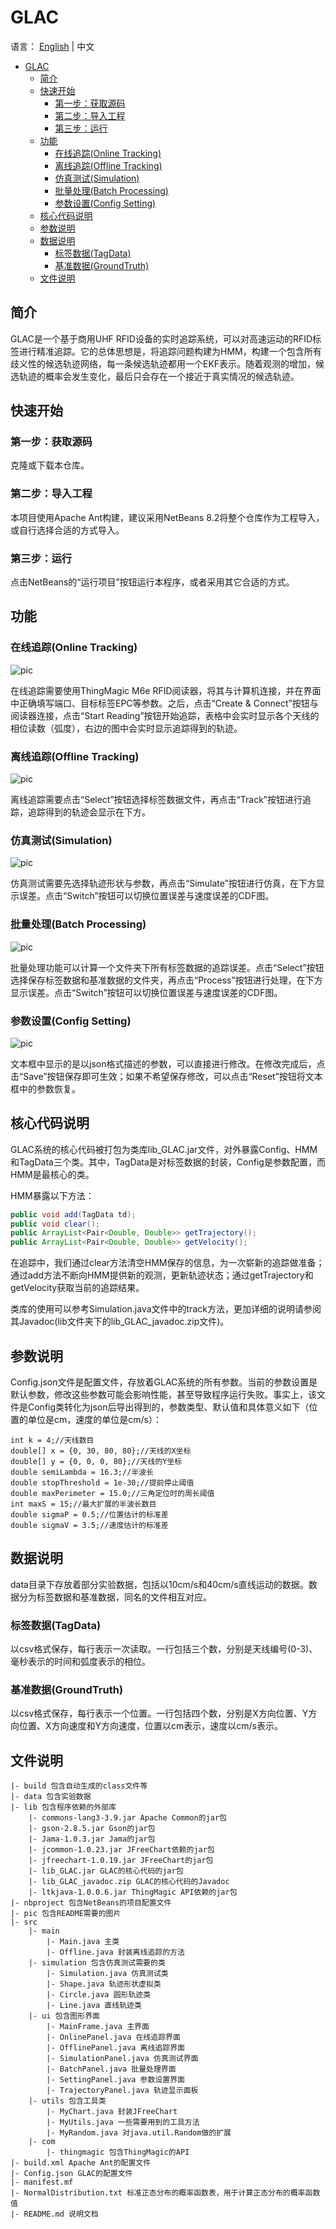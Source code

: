 # GLAC
语言： [English](./README_en.md) | 中文
- [GLAC](#glac)
  - [简介](#%e7%ae%80%e4%bb%8b)
  - [快速开始](#%e5%bf%ab%e9%80%9f%e5%bc%80%e5%a7%8b)
    - [第一步：获取源码](#%e7%ac%ac%e4%b8%80%e6%ad%a5%e8%8e%b7%e5%8f%96%e6%ba%90%e7%a0%81)
    - [第二步：导入工程](#%e7%ac%ac%e4%ba%8c%e6%ad%a5%e5%af%bc%e5%85%a5%e5%b7%a5%e7%a8%8b)
    - [第三步：运行](#%e7%ac%ac%e4%b8%89%e6%ad%a5%e8%bf%90%e8%a1%8c)
  - [功能](#%e5%8a%9f%e8%83%bd)
    - [在线追踪(Online Tracking)](#%e5%9c%a8%e7%ba%bf%e8%bf%bd%e8%b8%aaonline-tracking)
    - [离线追踪(Offline Tracking)](#%e7%a6%bb%e7%ba%bf%e8%bf%bd%e8%b8%aaoffline-tracking)
    - [仿真测试(Simulation)](#%e4%bb%bf%e7%9c%9f%e6%b5%8b%e8%af%95simulation)
    - [批量处理(Batch Processing)](#%e6%89%b9%e9%87%8f%e5%a4%84%e7%90%86batch-processing)
    - [参数设置(Config Setting)](#%e5%8f%82%e6%95%b0%e8%ae%be%e7%bd%aeconfig-setting)
  - [核心代码说明](#%e6%a0%b8%e5%bf%83%e4%bb%a3%e7%a0%81%e8%af%b4%e6%98%8e)
  - [参数说明](#%e5%8f%82%e6%95%b0%e8%af%b4%e6%98%8e)
  - [数据说明](#%e6%95%b0%e6%8d%ae%e8%af%b4%e6%98%8e)
    - [标签数据(TagData)](#%e6%a0%87%e7%ad%be%e6%95%b0%e6%8d%aetagdata)
    - [基准数据(GroundTruth)](#%e5%9f%ba%e5%87%86%e6%95%b0%e6%8d%aegroundtruth)
  - [文件说明](#%e6%96%87%e4%bb%b6%e8%af%b4%e6%98%8e)

## 简介
GLAC是一个基于商用UHF RFID设备的实时追踪系统，可以对高速运动的RFID标签进行精准追踪。它的总体思想是，将追踪问题构建为HMM，构建一个包含所有歧义性的候选轨迹网络，每一条候选轨迹都用一个EKF表示。随着观测的增加，候选轨迹的概率会发生变化，最后只会存在一个接近于真实情况的候选轨迹。

## 快速开始

### 第一步：获取源码
克隆或下载本仓库。
### 第二步：导入工程
本项目使用Apache Ant构建，建议采用NetBeans 8.2将整个仓库作为工程导入，或自行选择合适的方式导入。
### 第三步：运行
点击NetBeans的“运行项目”按钮运行本程序，或者采用其它合适的方式。

## 功能
### 在线追踪(Online Tracking)
![pic](https://github.com/543202718/GLAC/raw/master/pic/online.jpg)

在线追踪需要使用ThingMagic M6e RFID阅读器，将其与计算机连接，并在界面中正确填写端口、目标标签EPC等参数。之后，点击“Create & Connect”按钮与阅读器连接，点击“Start Reading”按钮开始追踪，表格中会实时显示各个天线的相位读数（弧度），右边的图中会实时显示追踪得到的轨迹。
### 离线追踪(Offline Tracking)
![pic](https://github.com/543202718/GLAC/raw/master/pic/offline.jpg)

离线追踪需要点击“Select”按钮选择标签数据文件，再点击“Track”按钮进行追踪，追踪得到的轨迹会显示在下方。
### 仿真测试(Simulation)
![pic](https://github.com/543202718/GLAC/raw/master/pic/simulation.jpg)

仿真测试需要先选择轨迹形状与参数，再点击“Simulate”按钮进行仿真，在下方显示误差。点击“Switch”按钮可以切换位置误差与速度误差的CDF图。

### 批量处理(Batch Processing)
![pic](https://github.com/543202718/GLAC/raw/master/pic/batch.jpg)

批量处理功能可以计算一个文件夹下所有标签数据的追踪误差。点击“Select”按钮选择保存标签数据和基准数据的文件夹，再点击“Process”按钮进行处理，在下方显示误差。点击“Switch”按钮可以切换位置误差与速度误差的CDF图。
### 参数设置(Config Setting)
![pic](https://github.com/543202718/GLAC/raw/master/pic/config.jpg)

文本框中显示的是以json格式描述的参数，可以直接进行修改。在修改完成后，点击“Save”按钮保存即可生效；如果不希望保存修改，可以点击“Reset”按钮将文本框中的参数恢复。

## 核心代码说明
GLAC系统的核心代码被打包为类库lib_GLAC.jar文件，对外暴露Config、HMM和TagData三个类。其中，TagData是对标签数据的封装，Config是参数配置，而HMM是最核心的类。

HMM暴露以下方法：

```java
public void add(TagData td);
public void clear();
public ArrayList<Pair<Double, Double>> getTrajectory();
public ArrayList<Pair<Double, Double>> getVelocity();
```

在追踪中，我们通过clear方法清空HMM保存的信息，为一次崭新的追踪做准备；通过add方法不断向HMM提供新的观测，更新轨迹状态；通过getTrajectory和getVelocity获取当前的追踪结果。

类库的使用可以参考Simulation.java文件中的track方法，更加详细的说明请参阅其Javadoc(lib文件夹下的lib_GLAC_javadoc.zip文件)。

## 参数说明
Config.json文件是配置文件，存放着GLAC系统的所有参数。当前的参数设置是默认参数，修改这些参数可能会影响性能，甚至导致程序运行失败。事实上，该文件是Config类转化为json后导出得到的，参数类型、默认值和具体意义如下（位置的单位是cm，速度的单位是cm/s）：
```
int k = 4;//天线数目
double[] x = {0, 30, 80, 80};//天线的X坐标
double[] y = {0, 0, 0, 80};//天线的Y坐标
double semiLambda = 16.3;//半波长
double stopThreshold = 1e-30;//提前停止阈值
double maxPerimeter = 15.0;//三角定位时的周长阈值
int maxS = 15;//最大扩展的半波长数目
double sigmaP = 0.5;//位置估计的标准差
double sigmaV = 3.5;//速度估计的标准差
```

## 数据说明
data目录下存放着部分实验数据，包括以10cm/s和40cm/s直线运动的数据。数据分为标签数据和基准数据，同名的文件相互对应。

### 标签数据(TagData)
以csv格式保存，每行表示一次读取。一行包括三个数，分别是天线编号(0-3)、毫秒表示的时间和弧度表示的相位。

### 基准数据(GroundTruth)
以csv格式保存，每行表示一个位置。一行包括四个数，分别是X方向位置、Y方向位置、X方向速度和Y方向速度，位置以cm表示，速度以cm/s表示。


## 文件说明
```
|- build 包含自动生成的class文件等
|- data 包含实验数据
|- lib 包含程序依赖的外部库
    |- commons-lang3-3.9.jar Apache Common的jar包
    |- gson-2.8.5.jar Gson的jar包
    |- Jama-1.0.3.jar Jama的jar包
    |- jcommon-1.0.23.jar JFreeChart依赖的jar包
    |- jfreechart-1.0.19.jar JFreeChart的jar包
    |- lib_GLAC.jar GLAC的核心代码的jar包
    |- lib_GLAC_javadoc.zip GLAC的核心代码的Javadoc
    |- ltkjava-1.0.0.6.jar ThingMagic API依赖的jar包
|- nbproject 包含NetBeans的项目配置文件
|- pic 包含README需要的图片
|- src
    |- main 
        |- Main.java 主类
        |- Offline.java 封装离线追踪的方法
    |- simulation 包含仿真测试需要的类
        |- Simulation.java 仿真测试类
        |- Shape.java 轨迹形状虚拟类
        |- Circle.java 圆形轨迹类
        |- Line.java 直线轨迹类
    |- ui 包含图形界面
        |- MainFrame.java 主界面
        |- OnlinePanel.java 在线追踪界面
        |- OfflinePanel.java 离线追踪界面
        |- SimulationPanel.java 仿真测试界面
        |- BatchPanel.java 批量处理界面
        |- SettingPanel.java 参数设置界面
        |- TrajectoryPanel.java 轨迹显示面板
    |- utils 包含工具类 
        |- MyChart.java 封装JFreeChart
        |- MyUtils.java 一些需要用到的工具方法
        |- MyRandom.java 对java.util.Random做的扩展
	|- com
		|- thingmagic 包含ThingMagic的API
|- build.xml Apache Ant的配置文件
|- Config.json GLAC的配置文件
|- manifest.mf 
|- NormalDistribution.txt 标准正态分布的概率函数表，用于计算正态分布的概率函数值
|- README.md 说明文档
```

